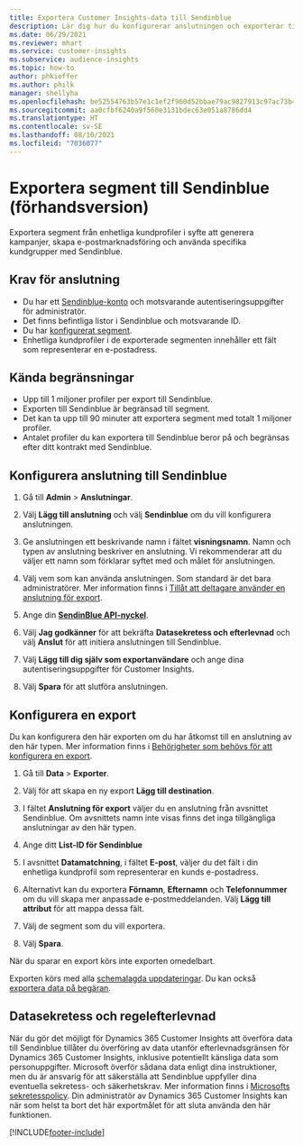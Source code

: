 ```yaml
---
title: Exportera Customer Insights-data till Sendinblue
description: Lär dig hur du konfigurerar anslutningen och exporterar till Sendinblue.
ms.date: 06/29/2021
ms.reviewer: mhart
ms.service: customer-insights
ms.subservice: audience-insights
ms.topic: how-to
author: phkieffer
ms.author: philk
manager: shellyha
ms.openlocfilehash: be52554763b57e1c1ef2f960d52bbae79ac9827913c97ac73b429f66bbf4db37
ms.sourcegitcommit: aa0cfbf6240a9f560e3131bdec63e051a8786dd4
ms.translationtype: HT
ms.contentlocale: sv-SE
ms.lasthandoff: 08/10/2021
ms.locfileid: "7036077"
---
```

# <a name="export-segments-to-sendinblue-preview"></a>Exportera segment till Sendinblue (förhandsversion)

Exportera segment från enhetliga kundprofiler i syfte att generera kampanjer, skapa e-postmarknadsföring och använda specifika kundgrupper med Sendinblue.

## <a name="prerequisites-for-connection"></a>Krav för anslutning

-   Du har ett [Sendinblue-konto](https://www.sendinblue.com/) och motsvarande autentiseringsuppgifter för administratör.
-   Det finns befintliga listor i Sendinblue och motsvarande ID.
-   Du har [konfigurerat segment](segments.md).
-   Enhetliga kundprofiler i de exporterade segmenten innehåller ett fält som representerar en e-postadress.

## <a name="known-limitations"></a>Kända begränsningar

- Upp till 1 miljoner profiler per export till Sendinblue.
- Exporten till Sendinblue är begränsad till segment.
- Det kan ta upp till 90 minuter att exportera segment med totalt 1 miljoner profiler. 
- Antalet profiler du kan exportera till Sendinblue beror på och begränsas efter ditt kontrakt med Sendinblue.

## <a name="set-up-connection-to-sendinblue"></a>Konfigurera anslutning till Sendinblue

1. Gå till **Admin** > **Anslutningar**.

1. Välj **Lägg till anslutning** och välj **Sendinblue** om du vill konfigurera anslutningen.

1. Ge anslutningen ett beskrivande namn i fältet **visningsnamn**. Namn och typen av anslutning beskriver en anslutning. Vi rekommenderar att du väljer ett namn som förklarar syftet med och målet för anslutningen.

1. Välj vem som kan använda anslutningen. Som standard är det bara administratörer. Mer information finns i [Tillåt att deltagare använder en anslutning för export](connections.md#allow-contributors-to-use-a-connection-for-exports).

1. Ange din **[SendinBlue API-nyckel](https://developers.sendinblue.com/docs/getting-started#:~:text=Get%20your%20API%20key&text=You%20can%20create%20one%20from,your%20settings%20This%20API%20key)**.

1. Välj **Jag godkänner** för att bekräfta **Datasekretess och efterlevnad** och välj **Anslut** för att initiera anslutningen till Sendinblue.

1. Välj **Lägg till dig själv som exportanvändare** och ange dina autentiseringsuppgifter för Customer Insights.

1. Välj **Spara** för att slutföra anslutningen.

## <a name="configure-an-export"></a>Konfigurera en export

Du kan konfigurera den här exporten om du har åtkomst till en anslutning av den här typen. Mer information finns i [Behörigheter som behövs för att konfigurera en export](export-destinations.md#set-up-a-new-export).

1. Gå till **Data** > **Exporter**.

1. Välj för att skapa en ny export **Lägg till destination**.

1. I fältet **Anslutning för export** väljer du en anslutning från avsnittet Sendinblue. Om avsnittets namn inte visas finns det inga tillgängliga anslutningar av den här typen.

1. Ange ditt **List-ID för Sendinblue** 

1. I avsnittet **Datamatchning**, i fältet **E-post**, väljer du det fält i din enhetliga kundprofil som representerar en kunds e-postadress. 

1. Alternativt kan du exportera **Förnamn**, **Efternamn** och **Telefonnummer** om du vill skapa mer anpassade e-postmeddelanden. Välj **Lägg till attribut** för att mappa dessa fält.

1. Välj de segment som du vill exportera. 

1. Välj **Spara**.

När du sparar en export körs inte exporten omedelbart.

Exporten körs med alla [schemalagda uppdateringar](system.md#schedule-tab). Du kan också [exportera data på begäran](export-destinations.md#run-exports-on-demand). 


## <a name="data-privacy-and-compliance"></a>Datasekretess och regelefterlevnad

När du gör det möjligt för Dynamics 365 Customer Insights att överföra data till Sendinblue tillåter du överföring av data utanför efterlevnadsgränsen för Dynamics 365 Customer Insights, inklusive potentiellt känsliga data som personuppgifter. Microsoft överför sådana data enligt dina instruktioner, men du är ansvarig för att säkerställa att Sendinblue uppfyller dina eventuella sekretess- och säkerhetskrav. Mer information finns i [Microsofts sekretesspolicy](https://go.microsoft.com/fwlink/?linkid=396732).
Din administratör av Dynamics 365 Customer Insights kan när som helst ta bort det här exportmålet för att sluta använda den här funktionen.


[!INCLUDE[footer-include](../includes/footer-banner.md)]

